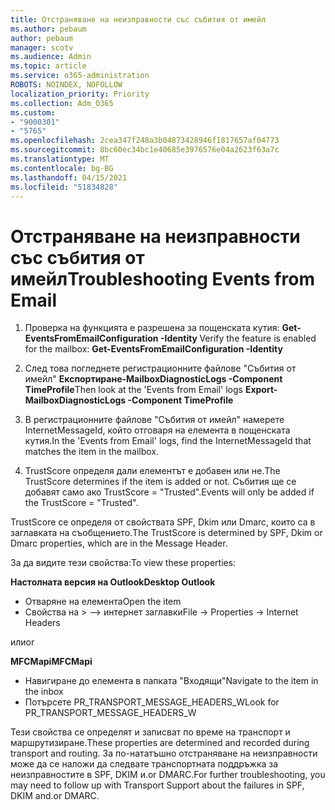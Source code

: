 ```yaml
---
title: Отстраняване на неизправности със събития от имейл
ms.author: pebaum
author: pebaum
manager: scotv
ms.audience: Admin
ms.topic: article
ms.service: o365-administration
ROBOTS: NOINDEX, NOFOLLOW
localization_priority: Priority
ms.collection: Adm_O365
ms.custom:
- "9000301"
- "5765"
ms.openlocfilehash: 2cea347f248a3b04873428946f1817657af04773
ms.sourcegitcommit: 8bc60ec34bc1e40685e3976576e04a2623f63a7c
ms.translationtype: MT
ms.contentlocale: bg-BG
ms.lasthandoff: 04/15/2021
ms.locfileid: "51834828"
---
```

# <a name="troubleshooting-events-from-email"></a><span data-ttu-id="62747-102">Отстраняване на неизправности със събития от имейл</span><span class="sxs-lookup"><span data-stu-id="62747-102">Troubleshooting Events from Email</span></span>

1. <span data-ttu-id="62747-103">Проверка на функцията е разрешена за пощенската кутия: **Get-EventsFromEmailConfiguration -Identity <mailbox>**</span><span class="sxs-lookup"><span data-stu-id="62747-103">Verify the feature is enabled for the mailbox: **Get-EventsFromEmailConfiguration -Identity <mailbox>**</span></span>

2. <span data-ttu-id="62747-104">След това погледнете регистрационните файлове "Събития от имейл" **Експортиране-MailboxDiagnosticLogs <mailbox> -Component TimeProfile**</span><span class="sxs-lookup"><span data-stu-id="62747-104">Then look at the 'Events from Email' logs **Export-MailboxDiagnosticLogs <mailbox> -Component TimeProfile**</span></span>

3. <span data-ttu-id="62747-105">В регистрационните файлове "Събития от имейл" намерете InternetMessageId, който отговаря на елемента в пощенската кутия.</span><span class="sxs-lookup"><span data-stu-id="62747-105">In the 'Events from Email' logs, find the InternetMessageId that matches the item in the mailbox.</span></span>  

4. <span data-ttu-id="62747-106">TrustScore определя дали елементът е добавен или не.</span><span class="sxs-lookup"><span data-stu-id="62747-106">The TrustScore determines if the item is added or not.</span></span> <span data-ttu-id="62747-107">Събития ще се добавят само ако TrustScore = "Trusted".</span><span class="sxs-lookup"><span data-stu-id="62747-107">Events will only be added if the TrustScore = "Trusted".</span></span>

<span data-ttu-id="62747-108">TrustScore се определя от свойствата SPF, Dkim или Dmarc, които са в заглавката на съобщението.</span><span class="sxs-lookup"><span data-stu-id="62747-108">The TrustScore is determined by SPF, Dkim or Dmarc properties, which are in the Message Header.</span></span>

<span data-ttu-id="62747-109">За да видите тези свойства:</span><span class="sxs-lookup"><span data-stu-id="62747-109">To view these properties:</span></span>

<span data-ttu-id="62747-110">**Настолната версия на Outlook**</span><span class="sxs-lookup"><span data-stu-id="62747-110">**Desktop Outlook**</span></span>

- <span data-ttu-id="62747-111">Отваряне на елемента</span><span class="sxs-lookup"><span data-stu-id="62747-111">Open the item</span></span>
- <span data-ttu-id="62747-112">Свойства на > –> интернет заглавки</span><span class="sxs-lookup"><span data-stu-id="62747-112">File -> Properties -> Internet Headers</span></span>

<span data-ttu-id="62747-113">или</span><span class="sxs-lookup"><span data-stu-id="62747-113">or</span></span>

<span data-ttu-id="62747-114">**MFCMapi**</span><span class="sxs-lookup"><span data-stu-id="62747-114">**MFCMapi**</span></span>

- <span data-ttu-id="62747-115">Навигиране до елемента в папката "Входящи"</span><span class="sxs-lookup"><span data-stu-id="62747-115">Navigate to the item in the inbox</span></span>
- <span data-ttu-id="62747-116">Потърсете PR_TRANSPORT_MESSAGE_HEADERS_W</span><span class="sxs-lookup"><span data-stu-id="62747-116">Look for PR_TRANSPORT_MESSAGE_HEADERS_W</span></span>

<span data-ttu-id="62747-117">Тези свойства се определят и записват по време на транспорт и маршрутизиране.</span><span class="sxs-lookup"><span data-stu-id="62747-117">These properties are determined and recorded during transport and routing.</span></span> <span data-ttu-id="62747-118">За по-нататъшно отстраняване на неизправности може да се наложи да следвате транспортната поддръжка за неизправностите в SPF, DKIM и.or DMARC.</span><span class="sxs-lookup"><span data-stu-id="62747-118">For further troubleshooting, you may need to follow up with Transport Support about the failures in  SPF, DKIM and.or DMARC.</span></span>